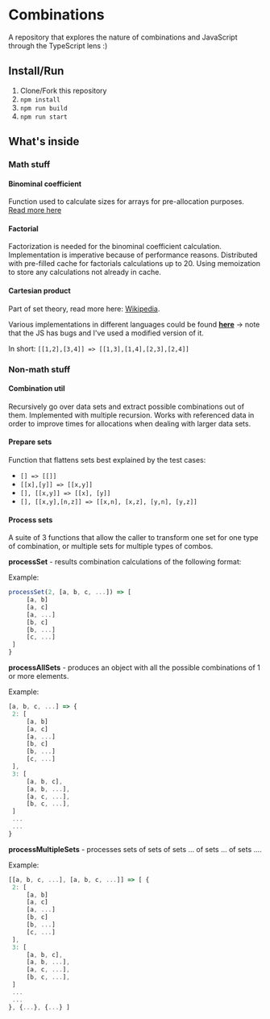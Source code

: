 # Combinations

A repository that explores the nature of combinations and JavaScript through the TypeScript lens :)


## Install/Run

1. Clone/Fork this repository
2. ```npm install```
3. ```npm run build```
4. ```npm run start```

## What's inside

### Math stuff

#### Binominal coefficient

Function used to calculate sizes for arrays for pre-allocation purposes. [Read more here](https://en.wikipedia.org/wiki/Binomial_distribution#Probability_mass_function)

#### Factorial

Factorization is needed for the binominal coefficient calculation. Implementation is imperative because of performance reasons. Distributed with pre-filled cache for factorials calculations up to 20. Using memoization to store any calculations not already in cache.

#### Cartesian product

Part of set theory, read more here: [Wikipedia](https://en.wikipedia.org/wiki/Cartesian_product).

Various implementations in different languages could be found [**here**](https://rosettacode.org/wiki/Cartesian_product_of_two_or_more_lists) -> note that the JS has bugs and I've used a modified version of it.

In short: ```[[1,2],[3,4]] => [[1,3],[1,4],[2,3],[2,4]]```

### Non-math stuff

#### Combination util

Recursively go over data sets and extract possible combinations out of them. Implemented with multiple recursion. Works with referenced data in order to improve times for allocations when dealing with larger data sets.

#### Prepare sets

Function that flattens sets best explained by the test cases:

- ```[] => [[]]```
- ```[[x],[y]] => [[x,y]]```
- ```[], [[x,y]] => [[x], [y]]```
- ```[], [[x,y],[n,z]] => [[x,n], [x,z], [y,n], [y,z]]```

#### Process sets

A suite of 3 functions that allow the caller to transform one set for one type of combination, or multiple sets for multiple types of combos.

**processSet** - results combination calculations of the following format:

Example: 

```typescript
processSet(2, [a, b, c, ...]) => [
     [a, b]
     [a, c]
     [a, ...]
     [b, c]
     [b, ...]
     [c, ...]
 ]
}
```

**processAllSets** - produces an object with all the possible combinations of 1 or more elements.

Example:

```typescript
[a, b, c, ...] => {
 2: [
     [a, b]
     [a, c]
     [a, ...]
     [b, c]
     [b, ...]
     [c, ...]
 ],
 3: [
     [a, b, c],
     [a, b, ...],
     [a, c, ...],
     [b, c, ...],
 ]
 ...
 ...
}
```

**processMultipleSets** - processes sets of sets of sets ... of sets ... of sets ....

Example:

```typescript
[[a, b, c, ...], [a, b, c, ...]] => [ {
 2: [
     [a, b]
     [a, c]
     [a, ...]
     [b, c]
     [b, ...]
     [c, ...]
 ],
 3: [
     [a, b, c],
     [a, b, ...],
     [a, c, ...],
     [b, c, ...],
 ]
 ...
 ...
}, {...}, {...} ]
```